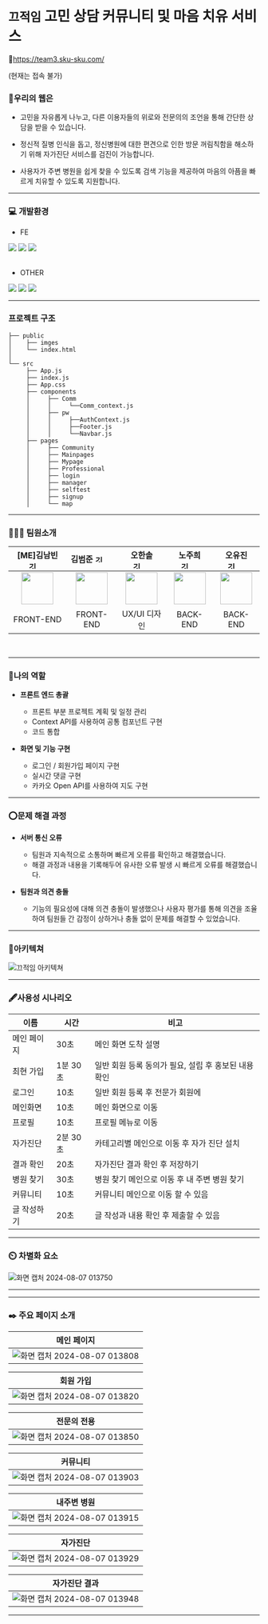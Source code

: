 # `끄적임` 고민 상담 커뮤니티 및 마음 치유 서비스

🔗https://team3.sku-sku.com/

(현재는 접속 불가)

### 🔗우리의 웹은

- 고민을 자유롭게 나누고, 다른 이용자들의 위로와 전문의의 조언을 통해 간단한 상담을 받을 수 있습니다.

- 정신적 질병 인식을 돕고, 정신병원에 대한 편견으로 인한 방문 꺼림칙함을 해소하기 위해 자가진단 서비스를 검진이 가능합니다.

- 사용자가 주변 병원을 쉽게 찾을 수 있도록 검색 기능을 제공하여 마음의 아픔을 빠르게 치유할 수 있도록 지원합니다.
<hr>

### 💻 개발환경

- FE
<div>
<img src="https://img.shields.io/badge/JavaScript-F7DF1E?style=for-the-badge&logo=javascript&logoColor=black">
<img src="https://img.shields.io/badge/CSS3-1572B6?style=for-the-badge&logo=css3&logoColor=white">
<img src="https://img.shields.io/badge/React-20232A?style=for-the-badge&logo=react&logoColor=61DAFB"></div>
<br>

- OTHER
<div>
<img src="https://img.shields.io/badge/Amazon_AWS-FF9900?style=for-the-badge&logo=amazonaws&logoColor=white">
<img src="https://img.shields.io/badge/Figma-F24E1E?style=for-the-badge&logo=figma&logoColor=white">
<img src="https://img.shields.io/badge/GitHub-100000?style=for-the-badge&logo=github&logoColor=white">
</div>

<hr>

### 프로젝트 구조

```
├── public
│    ├── imges
│    └── index.html
│
└── src
     ├── App.js
     ├── index.js
     ├── App.css
     ├── components
     │     ├── Comm
     │     │     └──Comm_context.js
     │     ├── pw
     │     │     ├──AuthContext.js
     │     │     ├──Footer.js
     │     │     └──Navbar.js
     ├── pages
     │     ├── Community
     │     ├── Mainpages
     │     ├── Mypage
     │     ├── Professional
     │     ├── login
     │     ├── manager
     │     ├── selftest
     │     ├── signup
     │     └── map
```

---

### 👨🏼‍💻 팀원소개

<div style="text-align: center;">

| [ME]김남빈 <a href="https://github.com/kimnambin"> <img style="width: 16px; height: 16px; margin-right: 20px;" alt="깃허브" src="https://cdn-icons-png.flaticon.com/512/25/25231.png"></a> | 김범준 <a href="https://github.com/beom-jun"> <img style="width: 16px; height: 16px; margin-right: 20px;" alt="깃허브" src="https://cdn-icons-png.flaticon.com/512/25/25231.png"></a> | 오한솔 <a href="https://github.com/ohansoln"> <img style="width: 16px; height: 16px; margin-right: 20px;" alt="깃허브" src="https://cdn-icons-png.flaticon.com/512/25/25231.png"></a> | 노주희 <a href="https://github.com/JuheeNoh1237"> <img style="width: 16px; height: 16px; margin-right: 20px;" alt="깃허브" src="https://cdn-icons-png.flaticon.com/512/25/25231.png"></a> | 오유진 <a href="https://github.com/5u0612"> <img style="width: 16px; height: 16px; margin-right: 20px;" alt="깃허브" src="https://cdn-icons-png.flaticon.com/512/25/25231.png"></a> |
| :----------------------------------------------------------------------------------------------------------------------------------------------------------------------------------------: | :-----------------------------------------------------------------------------------------------------------------------------------------------------------------------------------: | :-----------------------------------------------------------------------------------------------------------------------------------------------------------------------------------: | :---------------------------------------------------------------------------------------------------------------------------------------------------------------------------------------: | :---------------------------------------------------------------------------------------------------------------------------------------------------------------------------------: |
|                               <img style="width: 64px; height: 64px;" src="https://github.com/user-attachments/assets/b3e6f96e-8083-4ddf-a718-519c65468a97">                               |                            <img style="width: 64px; height: 64px;" src="https://github.com/user-attachments/assets/c3169e1c-ae98-4cd3-9502-8ca312368648">                             |                            <img style="width: 64px; height: 64px;" src="https://github.com/user-attachments/assets/c5f7c430-bd4f-46e2-93a8-9113c1c5d0fe">                             |                              <img style="width: 64px; height: 64px;" src="https://github.com/user-attachments/assets/188ed091-b883-4a19-93e6-0521ff48d567">                               |                           <img style="width: 64px; height: 64px;" src="https://github.com/user-attachments/assets/06175ad7-1bd9-4e70-b4a0-3fd2cda871fe">                            |
|                                                                                         FRONT-END                                                                                          |                                                                                       FRONT-END                                                                                       |                                                                                     UX/UI 디자인                                                                                      |                                                                                         BACK-END                                                                                          |                                                                                      BACK-END                                                                                       |

</div>
<br>

---

### 🤚나의 역할

- **프론트 엔드 총괄**

  - 프론트 부분 프로젝트 계획 및 일정 관리
  - Context API를 사용하여 공통 컴포넌트 구현
  - 코드 통합

- **화면 및 기능 구현**

  - 로그인 / 회원가입 페이지 구현
  - 실시간 댓글 구현
  - 카카오 Open API를 사용하여 지도 구현

---

### ⭕문제 해결 과정

- **서버 통신 오류**

  - 팀원과 지속적으로 소통하며 빠르게 오류를 확인하고 해결했습니다.
  - 해결 과정과 내용을 기록해두어 유사한 오류 발생 시 빠르게 오류를 해결했습니다.

- **팀원과 의견 충돌**

  - 기능의 필요성에 대해 의견 충돌이 발생했으나
    사용자 평가를 통해 의견을 조율하여 팀원들 간 감정이 상하거나 충돌 없이 문제를 해결할 수 있었습니다.

---

### 📃아키텍쳐

![끄적임 아키텍쳐](https://github.com/user-attachments/assets/74176ec1-c398-46e5-bfd4-ac8a2d5231d8)

---
### 🖋️사용성 시나리오

| 이름 | 시간 | 비고 |
| --- | --- | --- |
| 메인 페이지 | 30초 | 메인 화면 도착 설명 |
| 최현 가입 | 1분 30초 | 일반 회원 등록 동의가 필요, 설립 후 홍보된 내용 확인 |
| 로그인 | 10초 | 일반 회원 등록 후 전문가 회원에 |
| 메인화면 | 10초 | 메인 화면으로 이동 |
| 프로필 | 10초 | 프로필 메뉴로 이동 |
| 자가진단 | 2분 30초 | 카테고리별 메인으로 이동 후 자가 진단 설치 |
| 결과 확인 | 20초 | 자가진단 결과 확인 후 저장하기 |
| 병원 찾기 | 30초 | 병원 찾기 메인으로 이동 후 내 주변 병원 찾기 |
| 커뮤니티 | 10초 | 커뮤니티 메인으로 이동 할 수 있음 |
| 글 작성하기 | 20초 | 글 작성과 내용 확인 후 제출할 수 있음 |

---

### ⏲️ 차별화 요소

![화면 캡처 2024-08-07 013750](https://github.com/user-attachments/assets/9d918c72-eeae-434f-a8eb-82cf71065bc4)

<hr>

<hr>

### ✒️ 주요 페이지 소개

|                                                   메인 페이지                                                   |
| :-------------------------------------------------------------------------------------------------------------: |
| ![화면 캡처 2024-08-07 013808](https://github.com/user-attachments/assets/b0317d67-7e00-40f7-b580-ef63953fd6a0) |

|                                                    회원 가입                                                    |
| :-------------------------------------------------------------------------------------------------------------: |
| ![화면 캡처 2024-08-07 013820](https://github.com/user-attachments/assets/f55df35c-f4a1-48ad-b2ea-594e2af5a2bb) |

|                                                   전문의 전용                                                   |
| :-------------------------------------------------------------------------------------------------------------: |
| ![화면 캡처 2024-08-07 013850](https://github.com/user-attachments/assets/8b463336-95aa-491b-adba-3c60181a095d) |

|                                                    커뮤니티                                                     |
| :-------------------------------------------------------------------------------------------------------------: |
| ![화면 캡처 2024-08-07 013903](https://github.com/user-attachments/assets/86c37e6f-8da8-4bec-b9a5-92dd9dc40f19) |

|                                                   내주변 병원                                                   |
| :-------------------------------------------------------------------------------------------------------------: |
| ![화면 캡처 2024-08-07 013915](https://github.com/user-attachments/assets/c27045f3-cfd7-4033-9fd5-0179fe56ce8a) |

|                                                    자가진단                                                     |
| :-------------------------------------------------------------------------------------------------------------: |
| ![화면 캡처 2024-08-07 013929](https://github.com/user-attachments/assets/d3796a38-6918-45a0-af61-d66d48188561) |

|                                                  자가진단 결과                                                  |
| :-------------------------------------------------------------------------------------------------------------: |
| ![화면 캡처 2024-08-07 013948](https://github.com/user-attachments/assets/c2fd5f46-73d7-4c3d-82b7-415bdc646cfa) |

<hr>
